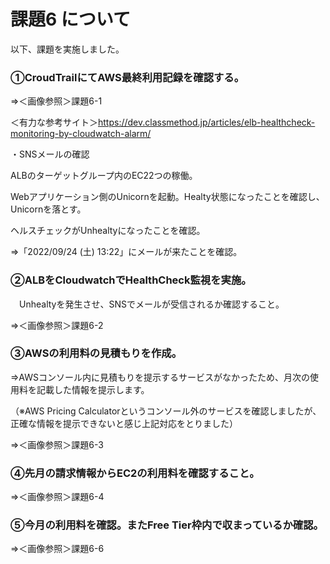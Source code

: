 # 課題6 について

以下、課題を実施しました。

### ①CroudTrailにてAWS最終利用記録を確認する。
⇒＜画像参照＞課題6-1


＜有力な参考サイト＞https://dev.classmethod.jp/articles/elb-healthcheck-monitoring-by-cloudwatch-alarm/


・SNSメールの確認

ALBのターゲットグループ内のEC22つの稼働。

Webアプリケーション側のUnicornを起動。Healty状態になったことを確認し、Unicornを落とす。

ヘルスチェックがUnhealtyになったことを確認。

⇒「2022/09/24 (土) 13:22」にメールが来たことを確認。


### ②ALBをCloudwatchでHealthCheck監視を実施。
　Unhealtyを発生させ、SNSでメールが受信されるか確認すること。

⇒＜画像参照＞課題6-2

### ③AWSの利用料の見積もりを作成。
⇒AWSコンソール内に見積もりを提示するサービスがなかったため、月次の使用料を記載した情報を提示します。

（※AWS Pricing Calculatorというコンソール外のサービスを確認しましたが、正確な情報を提示できないと感じ上記対応をとりました）

⇒＜画像参照＞課題6-3

### ④先月の請求情報からEC2の利用料を確認すること。
⇒＜画像参照＞課題6-4

### ⑤今月の利用料を確認。またFree Tier枠内で収まっているか確認。
⇒＜画像参照＞課題6-6
